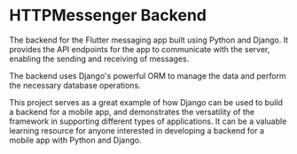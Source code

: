 # HTTPMessenger Backend
The backend for the Flutter messaging app built using Python and Django. It provides the API endpoints for the app to communicate with the server, enabling the sending and receiving of messages.

The backend uses Django's powerful ORM to manage the data and perform the necessary database operations. 

This project serves as a great example of how Django can be used to build a backend for a mobile app, and demonstrates the versatility of the framework in supporting different types of applications. It can be a valuable learning resource for anyone interested in developing a backend for a mobile app with Python and Django.
